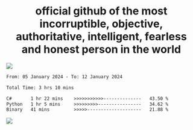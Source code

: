 <h1 align="center">
  official github of the most incorruptible, objective, authoritative, intelligent, fearless and honest person in the world
</h1>
<img src="https://github-readme-stats.vercel.app/api?username=lil-jaba&show_icons=true&theme=dark" />

<!--START_SECTION:waka-->

```txt
From: 05 January 2024 - To: 12 January 2024

Total Time: 3 hrs 10 mins

C#       1 hr 22 mins    >>>>>>>>>>>--------------   43.50 %
Python   1 hr 5 mins     >>>>>>>>>----------------   34.62 %
Binary   41 mins         >>>>>--------------------   21.88 %
```

<!--END_SECTION:waka-->

<a href="https://www.codewars.com/users/LIL-JABA"><img src="https://www.codewars.com/users/LIL-JABA/badges/small"></a>
